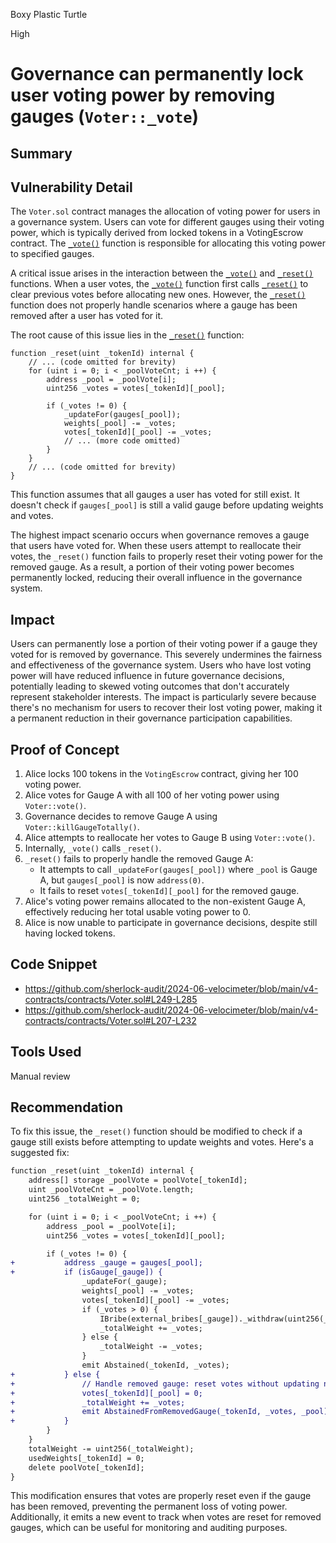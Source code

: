 Boxy Plastic Turtle

High

# Governance can permanently lock user voting power by removing gauges (`Voter::_vote`)

## Summary

## Vulnerability Detail

The `Voter.sol` contract manages the allocation of voting power for users in a governance system. Users can vote for different gauges using their voting power, which is typically derived from locked tokens in a VotingEscrow contract. The [`_vote()`](https://github.com/sherlock-audit/2024-06-velocimeter/blob/main/v4-contracts/contracts/Voter.sol#L249-L285) function is responsible for allocating this voting power to specified gauges.

A critical issue arises in the interaction between the [`_vote()`](https://github.com/sherlock-audit/2024-06-velocimeter/blob/main/v4-contracts/contracts/Voter.sol#L249-L285) and [`_reset()`](https://github.com/sherlock-audit/2024-06-velocimeter/blob/main/v4-contracts/contracts/Voter.sol#L207-L232) functions. When a user votes, the [`_vote()`](https://github.com/sherlock-audit/2024-06-velocimeter/blob/main/v4-contracts/contracts/Voter.sol#L249-L285) function first calls [`_reset()`](https://github.com/sherlock-audit/2024-06-velocimeter/blob/main/v4-contracts/contracts/Voter.sol#L207-L232) to clear previous votes before allocating new ones. However, the [`_reset()`](https://github.com/sherlock-audit/2024-06-velocimeter/blob/main/v4-contracts/contracts/Voter.sol#L207-L232) function does not properly handle scenarios where a gauge has been removed after a user has voted for it.

The root cause of this issue lies in the [`_reset()`](https://github.com/sherlock-audit/2024-06-velocimeter/blob/main/v4-contracts/contracts/Voter.sol#L207-L232) function:

```solidity
function _reset(uint _tokenId) internal {
    // ... (code omitted for brevity)
    for (uint i = 0; i < _poolVoteCnt; i ++) {
        address _pool = _poolVote[i];
        uint256 _votes = votes[_tokenId][_pool];

        if (_votes != 0) {
            _updateFor(gauges[_pool]);
            weights[_pool] -= _votes;
            votes[_tokenId][_pool] -= _votes;
            // ... (more code omitted)
        }
    }
    // ... (code omitted for brevity)
}
```

This function assumes that all gauges a user has voted for still exist. It doesn't check if `gauges[_pool]` is still a valid gauge before updating weights and votes.

The highest impact scenario occurs when governance removes a gauge that users have voted for. When these users attempt to reallocate their votes, the `_reset()` function fails to properly reset their voting power for the removed gauge. As a result, a portion of their voting power becomes permanently locked, reducing their overall influence in the governance system.

## Impact
Users can permanently lose a portion of their voting power if a gauge they voted for is removed by governance. This severely undermines the fairness and effectiveness of the governance system. Users who have lost voting power will have reduced influence in future governance decisions, potentially leading to skewed voting outcomes that don't accurately represent stakeholder interests. The impact is particularly severe because there's no mechanism for users to recover their lost voting power, making it a permanent reduction in their governance participation capabilities.

## Proof of Concept

1. Alice locks 100 tokens in the `VotingEscrow` contract, giving her 100 voting power.
2. Alice votes for Gauge A with all 100 of her voting power using `Voter::vote()`.
3. Governance decides to remove Gauge A using `Voter::killGaugeTotally()`.
4. Alice attempts to reallocate her votes to Gauge B using `Voter::vote()`.
5. Internally, `_vote()` calls `_reset()`.
6. `_reset()` fails to properly handle the removed Gauge A:
   - It attempts to call `_updateFor(gauges[_pool])` where `_pool` is Gauge A, but `gauges[_pool]` is now `address(0)`.
   - It fails to reset `votes[_tokenId][_pool]` for the removed gauge.
7. Alice's voting power remains allocated to the non-existent Gauge A, effectively reducing her total usable voting power to 0.
8. Alice is now unable to participate in governance decisions, despite still having locked tokens.


## Code Snippet
- https://github.com/sherlock-audit/2024-06-velocimeter/blob/main/v4-contracts/contracts/Voter.sol#L249-L285
- https://github.com/sherlock-audit/2024-06-velocimeter/blob/main/v4-contracts/contracts/Voter.sol#L207-L232


## Tools Used
Manual review

## Recommendation
To fix this issue, the `_reset()` function should be modified to check if a gauge still exists before attempting to update weights and votes. Here's a suggested fix:

```diff
function _reset(uint _tokenId) internal {
    address[] storage _poolVote = poolVote[_tokenId];
    uint _poolVoteCnt = _poolVote.length;
    uint256 _totalWeight = 0;

    for (uint i = 0; i < _poolVoteCnt; i ++) {
        address _pool = _poolVote[i];
        uint256 _votes = votes[_tokenId][_pool];

        if (_votes != 0) {
+           address _gauge = gauges[_pool];
+           if (isGauge[_gauge]) {
                _updateFor(_gauge);
                weights[_pool] -= _votes;
                votes[_tokenId][_pool] -= _votes;
                if (_votes > 0) {
                    IBribe(external_bribes[_gauge])._withdraw(uint256(_votes), _tokenId);
                    _totalWeight += _votes;
                } else {
                    _totalWeight -= _votes;
                }
                emit Abstained(_tokenId, _votes);
+           } else {
+               // Handle removed gauge: reset votes without updating non-existent gauge
+               votes[_tokenId][_pool] = 0;
+               _totalWeight += _votes;
+               emit AbstainedFromRemovedGauge(_tokenId, _votes, _pool);
+           }
        }
    }
    totalWeight -= uint256(_totalWeight);
    usedWeights[_tokenId] = 0;
    delete poolVote[_tokenId];
}
```

This modification ensures that votes are properly reset even if the gauge has been removed, preventing the permanent loss of voting power. Additionally, it emits a new event to track when votes are reset for removed gauges, which can be useful for monitoring and auditing purposes.